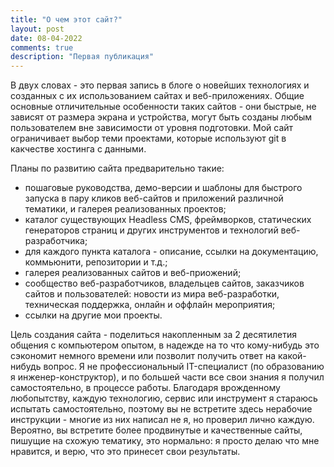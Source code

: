 ```yaml
---
title: "О чем этот сайт?"
layout: post
date: 08-04-2022
comments: true
description: "Первая публикация"
---
```

В двух словах - это первая запись в блоге о новейших технологиях и созданных с их использованием сайтах и веб-приложениях. Общие основные отличительные особенности таких сайтов - они быстрые, не зависят от размера экрана и устройства, могут быть созданы любым пользователем вне зависимости от уровня подготовки. Мой сайт ограничивает выбор теми проектами, которые используют git в какчестве хостинга с данными.

Планы по развитию сайта предварительно такие:
- пошаговые руководства, демо-версии и шаблоны для быстрого запуска в пару кликов веб-сайтов и приложений различной тематики, и галерея реализованных проектов;
- каталог существующих Headless CMS, фреймворков, статических генераторов страниц и других инструментов и технологий веб-разработчика; 
- для каждого пункта каталога - описание, ссылки на документацию, коммьюнити, репозитории и т.д.;
- галерея реализованных сайтов и веб-приожений;
- сообщество веб-разработчиков, владельцев сайтов, заказчиков сайтов и пользователей: новости из мира веб-разработки, техническая поддержка, онлайн и оффлайн мероприятия;
- ссылки на другие мои проекты.

Цель создания сайта - поделиться накопленным за 2 десятилетия общения с компьютером опытом, в надежде на то что кому-нибудь это сэкономит немного времени или позволит получить ответ на какой-нибудь вопрос.
Я не профессиональный IT-специалист (по образованию я инженер-конструктор), и по большей части все свои знания я получил самостоятельно, в процессе работы. Благодаря врожденному любопытству, каждую технологию, сервис или инструмент я стараюсь испытать самостоятельно, поэтому вы не встретите здесь нерабочие инструкции - многие из них написал не я, но проверил лично каждую.
Вероятно, вы встретите более продвинутые и качественные сайты, пишущие на схожую тематику, это нормально: я просто делаю что мне нравится, и верю, что это принесет свои результаты.


